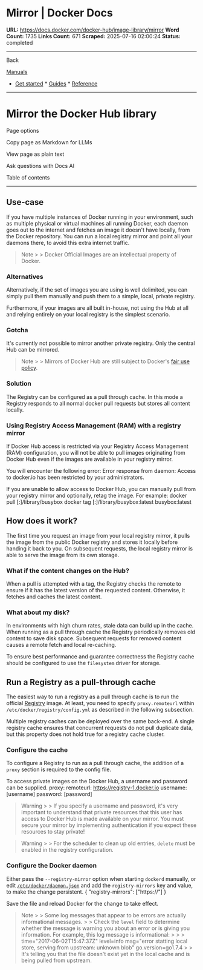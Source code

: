 # Mirror | Docker Docs

**URL:** https://docs.docker.com/docker-hub/image-library/mirror
**Word Count:** 1735
**Links Count:** 671
**Scraped:** 2025-07-16 02:00:24
**Status:** completed

---

Back

[Manuals](https://docs.docker.com/manuals/)

  * [Get started](https://docs.docker.com/get-started/)   * [Guides](https://docs.docker.com/guides/)   * [Reference](https://docs.docker.com/reference/)

* * *

# Mirror the Docker Hub library

Page options

Copy page as Markdown for LLMs

View page as plain text

Ask questions with Docs AI

Table of contents

* * *

## Use-case

If you have multiple instances of Docker running in your environment, such as multiple physical or virtual machines all running Docker, each daemon goes out to the internet and fetches an image it doesn't have locally, from the Docker repository. You can run a local registry mirror and point all your daemons there, to avoid this extra internet traffic.

> Note >  > Docker Official Images are an intellectual property of Docker.

### Alternatives

Alternatively, if the set of images you are using is well delimited, you can simply pull them manually and push them to a simple, local, private registry.

Furthermore, if your images are all built in-house, not using the Hub at all and relying entirely on your local registry is the simplest scenario.

### Gotcha

It's currently not possible to mirror another private registry. Only the central Hub can be mirrored.

> Note >  > Mirrors of Docker Hub are still subject to Docker's [fair use policy](https://docs.docker.com/docker-hub/usage/#fair-use).

### Solution

The Registry can be configured as a pull through cache. In this mode a Registry responds to all normal docker pull requests but stores all content locally.

### Using Registry Access Management \(RAM\) with a registry mirror

If Docker Hub access is restricted via your Registry Access Management \(RAM\) configuration, you will not be able to pull images originating from Docker Hub even if the images are available in your registry mirror.

You will encounter the following error:               Error response from daemon: Access to docker.io has been restricted by your administrators.     

If you are unable to allow access to Docker Hub, you can manually pull from your registry mirror and optionally, retag the image. For example:               docker pull <your-registry-mirror>[:<port>]/library/busybox     docker tag <your-registry-mirror>[:<port>]/library/busybox:latest busybox:latest     

## How does it work?

The first time you request an image from your local registry mirror, it pulls the image from the public Docker registry and stores it locally before handing it back to you. On subsequent requests, the local registry mirror is able to serve the image from its own storage.

### What if the content changes on the Hub?

When a pull is attempted with a tag, the Registry checks the remote to ensure if it has the latest version of the requested content. Otherwise, it fetches and caches the latest content.

### What about my disk?

In environments with high churn rates, stale data can build up in the cache. When running as a pull through cache the Registry periodically removes old content to save disk space. Subsequent requests for removed content causes a remote fetch and local re-caching.

To ensure best performance and guarantee correctness the Registry cache should be configured to use the `filesystem` driver for storage.

## Run a Registry as a pull-through cache

The easiest way to run a registry as a pull through cache is to run the official [Registry](https://hub.docker.com/_/registry) image. At least, you need to specify `proxy.remoteurl` within `/etc/docker/registry/config.yml` as described in the following subsection.

Multiple registry caches can be deployed over the same back-end. A single registry cache ensures that concurrent requests do not pull duplicate data, but this property does not hold true for a registry cache cluster.

### Configure the cache

To configure a Registry to run as a pull through cache, the addition of a `proxy` section is required to the config file.

To access private images on the Docker Hub, a username and password can be supplied.               proxy:       remoteurl: https://registry-1.docker.io       username: [username]       password: [password]

> Warning >  > If you specify a username and password, it's very important to understand that private resources that this user has access to Docker Hub is made available on your mirror. You must secure your mirror by implementing authentication if you expect these resources to stay private\!

> Warning >  > For the scheduler to clean up old entries, `delete` must be enabled in the registry configuration.

### Configure the Docker daemon

Either pass the `--registry-mirror` option when starting `dockerd` manually, or edit [`/etc/docker/daemon.json`](https://docs.docker.com/reference/cli/dockerd/#daemon-configuration-file) and add the `registry-mirrors` key and value, to make the change persistent.               {       "registry-mirrors": ["https://<my-docker-mirror-host>"]     }

Save the file and reload Docker for the change to take effect.

> Note >  > Some log messages that appear to be errors are actually informational messages. >  > Check the `level` field to determine whether the message is warning you about an error or is giving you information. For example, this log message is informational: >      >      >     time="2017-06-02T15:47:37Z" level=info msg="error statting local store, serving from upstream: unknown blob" go.version=go1.7.4 >  > It's telling you that the file doesn't exist yet in the local cache and is being pulled from upstream.